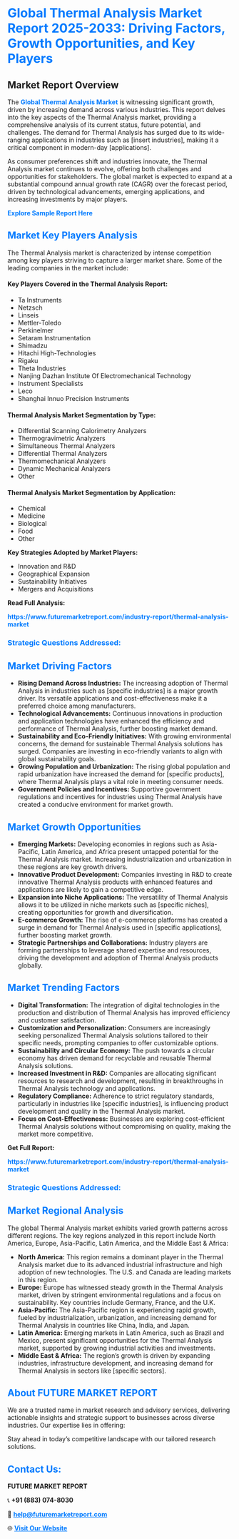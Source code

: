 <h1 style="color: #007BFF;">Global Thermal Analysis Market Report 2025-2033: Driving Factors, Growth Opportunities, and Key Players</h1>

<section id="overview">
<h2>Market Report Overview</h2>
<p>The <a href="https://www.futuremarketreport.com/industry-report/thermal-analysis-market" style="color: #007BFF; text-decoration: none;"><strong>Global Thermal Analysis Market</strong></a> is witnessing significant growth, driven by increasing demand across various industries. This report delves into the key aspects of the Thermal Analysis market, providing a comprehensive analysis of its current status, future potential, and challenges. The demand for Thermal Analysis has surged due to its wide-ranging applications in industries such as [insert industries], making it a critical component in modern-day [applications].</p>
<p>As consumer preferences shift and industries innovate, the Thermal Analysis market continues to evolve, offering both challenges and opportunities for stakeholders. The global market is expected to expand at a substantial compound annual growth rate (CAGR) over the forecast period, driven by technological advancements, emerging applications, and increasing investments by major players.</p>
</section>

<section id="overview">
<p><a href="https://www.futuremarketreport.com/request-sample/reportId=85237" style="color: #007BFF; text-decoration: none;"><strong>Explore Sample Report Here</strong></a></p>
</section>

<section id="key-players">
<h2 style="color: #007BFF;">Market Key Players Analysis</h2>
<p>The Thermal Analysis market is characterized by intense competition among key players striving to capture a larger market share. Some of the leading companies in the market include:</p>
<h4>Key Players Covered in the Thermal Analysis Report:</h4>
<ul><li>Ta Instruments</li><li>Netzsch</li><li>Linseis</li><li>Mettler-Toledo</li><li>Perkinelmer</li><li>Setaram Instrumentation</li><li>Shimadzu</li><li>Hitachi High-Technologies</li><li>Rigaku</li><li>Theta Industries</li><li>Nanjing Dazhan Institute Of Electromechanical Technology</li><li>Instrument Specialists</li><li>Leco</li><li>Shanghai Innuo Precision Instruments</li></ul>
<h4>Thermal Analysis Market Segmentation by Type:</h4>
<ul><li>Differential Scanning Calorimetry Analyzers</li><li>Thermogravimetric Analyzers</li><li>Simultaneous Thermal Analyzers</li><li>Differential Thermal Analyzers</li><li>Thermomechanical Analyzers</li><li>Dynamic Mechanical Analyzers</li><li>Other</li></ul>

<h4>Thermal Analysis Market Segmentation by Application:</h4>
<ul><li>Chemical</li><li>Medicine</li><li>Biological</li><li>Food</li><li>Other</li></ul>
<p><strong>Key Strategies Adopted by Market Players:</strong></p>
<ul>
<li>Innovation and R&D</li>
<li>Geographical Expansion</li>
<li>Sustainability Initiatives</li>
<li>Mergers and Acquisitions</li>
</ul>
</section>

<section>
<p><strong>Read Full Analysis: </strong></p><a href="https://www.futuremarketreport.com/industry-report/thermal-analysis-market" style="color: #007BFF; text-decoration: none;"><strong>https://www.futuremarketreport.com/industry-report/thermal-analysis-market</strong></a>
<h3 style="color: #007BFF;">Strategic Questions Addressed:</h3>
</section>

<section id="driving-factors">
<h2 style="color: #007BFF;">Market Driving Factors</h2>
<ul>
<li><strong>Rising Demand Across Industries:</strong> The increasing adoption of Thermal Analysis in industries such as [specific industries] is a major growth driver. Its versatile applications and cost-effectiveness make it a preferred choice among manufacturers.</li>
<li><strong>Technological Advancements:</strong> Continuous innovations in production and application technologies have enhanced the efficiency and performance of Thermal Analysis, further boosting market demand.</li>
<li><strong>Sustainability and Eco-Friendly Initiatives:</strong> With growing environmental concerns, the demand for sustainable Thermal Analysis solutions has surged. Companies are investing in eco-friendly variants to align with global sustainability goals.</li>
<li><strong>Growing Population and Urbanization:</strong> The rising global population and rapid urbanization have increased the demand for [specific products], where Thermal Analysis plays a vital role in meeting consumer needs.</li>
<li><strong>Government Policies and Incentives:</strong> Supportive government regulations and incentives for industries using Thermal Analysis have created a conducive environment for market growth.</li>
</ul>
</section>

<section id="growth-opportunities">
<h2 style="color: #007BFF;">Market Growth Opportunities</h2>
<ul>
<li><strong>Emerging Markets:</strong> Developing economies in regions such as Asia-Pacific, Latin America, and Africa present untapped potential for the Thermal Analysis market. Increasing industrialization and urbanization in these regions are key growth drivers.</li>
<li><strong>Innovative Product Development:</strong> Companies investing in R&D to create innovative Thermal Analysis products with enhanced features and applications are likely to gain a competitive edge.</li>
<li><strong>Expansion into Niche Applications:</strong> The versatility of Thermal Analysis allows it to be utilized in niche markets such as [specific niches], creating opportunities for growth and diversification.</li>
<li><strong>E-commerce Growth:</strong> The rise of e-commerce platforms has created a surge in demand for Thermal Analysis used in [specific applications], further boosting market growth.</li>
<li><strong>Strategic Partnerships and Collaborations:</strong> Industry players are forming partnerships to leverage shared expertise and resources, driving the development and adoption of Thermal Analysis products globally.</li>
</ul>
</section>

<section id="trending-factors">
<h2 style="color: #007BFF;">Market Trending Factors</h2>
<ul>
<li><strong>Digital Transformation:</strong> The integration of digital technologies in the production and distribution of Thermal Analysis has improved efficiency and customer satisfaction.</li>
<li><strong>Customization and Personalization:</strong> Consumers are increasingly seeking personalized Thermal Analysis solutions tailored to their specific needs, prompting companies to offer customizable options.</li>
<li><strong>Sustainability and Circular Economy:</strong> The push towards a circular economy has driven demand for recyclable and reusable Thermal Analysis solutions.</li>
<li><strong>Increased Investment in R&D:</strong> Companies are allocating significant resources to research and development, resulting in breakthroughs in Thermal Analysis technology and applications.</li>
<li><strong>Regulatory Compliance:</strong> Adherence to strict regulatory standards, particularly in industries like [specific industries], is influencing product development and quality in the Thermal Analysis market.</li>
<li><strong>Focus on Cost-Effectiveness:</strong> Businesses are exploring cost-efficient Thermal Analysis solutions without compromising on quality, making the market more competitive.</li>
</ul>
</section>

<section>
<p><strong>Get Full Report: </strong></p><a href="https://www.futuremarketreport.com/industry-report/thermal-analysis-market" style="color: #007BFF; text-decoration: none;"><strong>https://www.futuremarketreport.com/industry-report/thermal-analysis-market</strong></a>
<h3 style="color: #007BFF;">Strategic Questions Addressed:</h3>
</section>


<section id="regional-analysis">
<h2 style="color: #007BFF;">Market Regional Analysis</h2>
<p>The global Thermal Analysis market exhibits varied growth patterns across different regions. The key regions analyzed in this report include North America, Europe, Asia-Pacific, Latin America, and the Middle East & Africa:</p>
<ul>
<li><strong>North America:</strong> This region remains a dominant player in the Thermal Analysis market due to its advanced industrial infrastructure and high adoption of new technologies. The U.S. and Canada are leading markets in this region.</li>
<li><strong>Europe:</strong> Europe has witnessed steady growth in the Thermal Analysis market, driven by stringent environmental regulations and a focus on sustainability. Key countries include Germany, France, and the U.K.</li>
<li><strong>Asia-Pacific:</strong> The Asia-Pacific region is experiencing rapid growth, fueled by industrialization, urbanization, and increasing demand for Thermal Analysis in countries like China, India, and Japan.</li>
<li><strong>Latin America:</strong> Emerging markets in Latin America, such as Brazil and Mexico, present significant opportunities for the Thermal Analysis market, supported by growing industrial activities and investments.</li>
<li><strong>Middle East & Africa:</strong> The region’s growth is driven by expanding industries, infrastructure development, and increasing demand for Thermal Analysis in sectors like [specific sectors].</li>
</ul>
</section>

<footer>
<h2 style="color: #007BFF;">About FUTURE MARKET REPORT</h2>
<p>We are a trusted name in market research and advisory services, delivering actionable insights and strategic support to businesses across diverse industries. Our expertise lies in offering:</p>

<p>Stay ahead in today’s competitive landscape with our tailored research solutions.</p>

<h2 style="color: #007BFF;">Contact Us:</h2>
<p><strong>FUTURE MARKET REPORT</strong></p>
<p>📞 <strong>+91 (883) 074-8030</strong></p>
<p>📧 <strong><a href="mailto:help@futuremarketreport.com" style="color: #007BFF;">help@futuremarketreport.com</a></strong></p>
<p>🌐 <strong><a href="https://www.futuremarketreport.com/" style="color: #007BFF;">Visit Our Website</a></strong></p>
</footer>